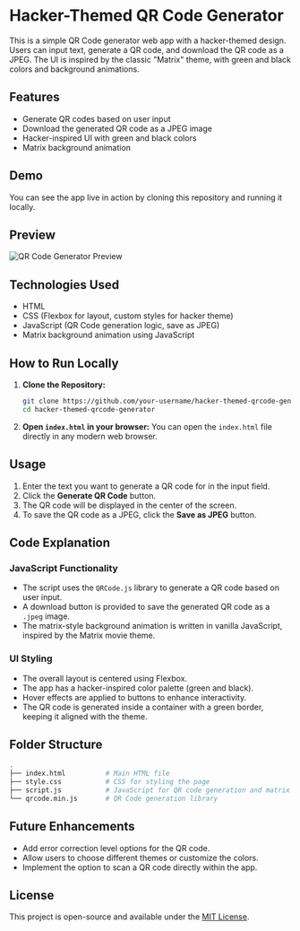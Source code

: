 # Hacker-Themed QR Code Generator

This is a simple QR Code generator web app with a hacker-themed design. Users can input text, generate a QR code, and download the QR code as a JPEG. The UI is inspired by the classic "Matrix" theme, with green and black colors and background animations.

## Features

- Generate QR codes based on user input
- Download the generated QR code as a JPEG image
- Hacker-inspired UI with green and black colors
- Matrix background animation

## Demo

You can see the app live in action by cloning this repository and running it locally.

## Preview

![QR Code Generator Preview](preview_image_link)

## Technologies Used

- HTML
- CSS (Flexbox for layout, custom styles for hacker theme)
- JavaScript (QR Code generation logic, save as JPEG)
- Matrix background animation using JavaScript

## How to Run Locally

1. **Clone the Repository:**
   ```bash
   git clone https://github.com/your-username/hacker-themed-qrcode-generator.git
   cd hacker-themed-qrcode-generator
   ```

2. **Open `index.html` in your browser:**
   You can open the `index.html` file directly in any modern web browser.

## Usage

1. Enter the text you want to generate a QR code for in the input field.
2. Click the **Generate QR Code** button.
3. The QR code will be displayed in the center of the screen.
4. To save the QR code as a JPEG, click the **Save as JPEG** button.

## Code Explanation

### JavaScript Functionality

- The script uses the `QRCode.js` library to generate a QR code based on user input.
- A download button is provided to save the generated QR code as a `.jpeg` image.
- The matrix-style background animation is written in vanilla JavaScript, inspired by the Matrix movie theme.

### UI Styling

- The overall layout is centered using Flexbox.
- The app has a hacker-inspired color palette (green and black).
- Hover effects are applied to buttons to enhance interactivity.
- The QR code is generated inside a container with a green border, keeping it aligned with the theme.

## Folder Structure

```bash
.
├── index.html          # Main HTML file
├── style.css           # CSS for styling the page
├── script.js           # JavaScript for QR code generation and matrix animation
└── qrcode.min.js       # QR Code generation library
```

## Future Enhancements

- Add error correction level options for the QR code.
- Allow users to choose different themes or customize the colors.
- Implement the option to scan a QR code directly within the app.

## License

This project is open-source and available under the [MIT License](LICENSE).
